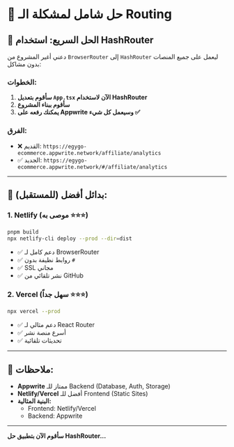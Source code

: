 # 🔧 حل شامل لمشكلة الـ Routing

## 🎯 الحل السريع: استخدام HashRouter

دعني أغير المشروع من `BrowserRouter` إلى `HashRouter` ليعمل على جميع المنصات بدون مشاكل:

### الخطوات:

1. **سأقوم بتعديل `App.tsx` الآن لاستخدام HashRouter**
2. **سأقوم ببناء المشروع**
3. **يمكنك رفعه على Appwrite وسيعمل كل شيء ✅**

### الفرق:
- ❌ القديم: `https://egygo-ecommerce.appwrite.network/affiliate/analytics`
- ✅ الجديد: `https://egygo-ecommerce.appwrite.network/#/affiliate/analytics`

---

## 🚀 بدائل أفضل (للمستقبل):

### 1. Netlify (موصى به ⭐⭐⭐)
```bash
pnpm build
npx netlify-cli deploy --prod --dir=dist
```
- ✅ دعم كامل لـ BrowserRouter
- ✅ روابط نظيفة بدون `#`
- ✅ SSL مجاني
- ✅ نشر تلقائي من GitHub

### 2. Vercel (سهل جداً ⭐⭐⭐)
```bash
npx vercel --prod
```
- ✅ دعم مثالي لـ React Router
- ✅ أسرع منصة نشر
- ✅ تحديثات تلقائية

---

## 📝 ملاحظات:

- **Appwrite** ممتاز للـ Backend (Database, Auth, Storage)
- **Netlify/Vercel** أفضل للـ Frontend (Static Sites)
- **البنية المثالية:**
  - Frontend: Netlify/Vercel
  - Backend: Appwrite

---

**سأقوم الآن بتطبيق حل HashRouter...**
